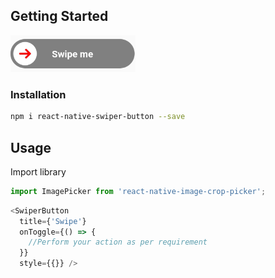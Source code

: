 
## Getting Started

<img width=200 title="iOS Crop Circular" src="https://github.com/bhupesh987/react-native-swiper-button/blob/master/swipe.jpg">

### Installation

```bash
npm i react-native-swiper-button --save
```

## Usage

Import library

```javascript
import ImagePicker from 'react-native-image-crop-picker';
```

```javascript
<SwiperButton 
  title={'Swipe'}
  onToggle={() => {
    //Perform your action as per requirement
  }}
  style={{}} />
```